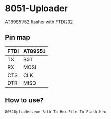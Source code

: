 # 8051-Uploader
AT89S51/52 flasher with FTDI232

## Pin map

| FTDI | AT89S51 |
|------|---------|
| TX | RST |
| RX | MOSI |
| CTS | CLK |
| DTR | MISO |

## How to use?
```
8051Uploader.exe Path-To-Hex-File-To-Flash.hex
```

